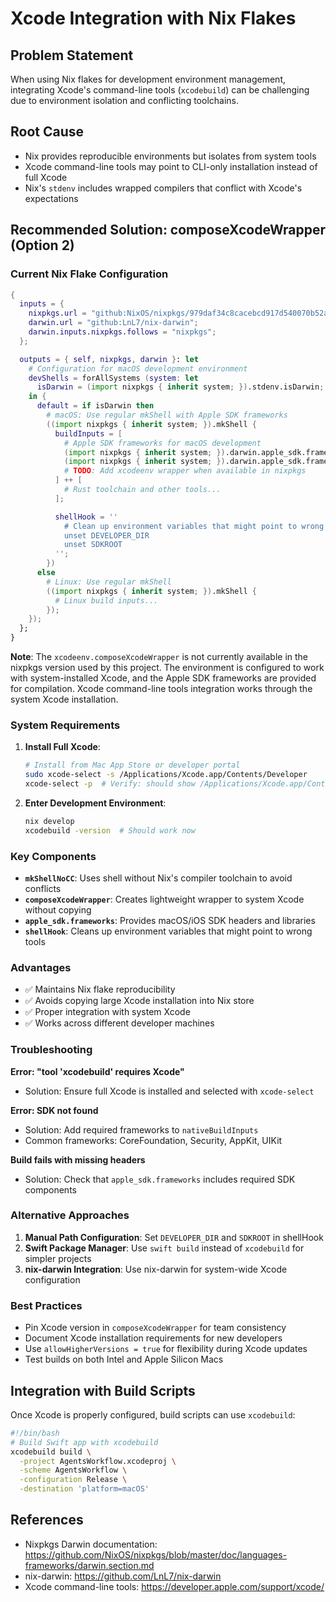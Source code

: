 # Xcode Integration with Nix Flakes

## Problem Statement

When using Nix flakes for development environment management, integrating Xcode's command-line tools (`xcodebuild`) can be challenging due to environment isolation and conflicting toolchains.

## Root Cause

- Nix provides reproducible environments but isolates from system tools
- Xcode command-line tools may point to CLI-only installation instead of full Xcode
- Nix's `stdenv` includes wrapped compilers that conflict with Xcode's expectations

## Recommended Solution: composeXcodeWrapper (Option 2)

### Current Nix Flake Configuration

```nix
{
  inputs = {
    nixpkgs.url = "github:NixOS/nixpkgs/979daf34c8cacebcd917d540070b52a3c2b9b16e";
    darwin.url = "github:LnL7/nix-darwin";
    darwin.inputs.nixpkgs.follows = "nixpkgs";
  };

  outputs = { self, nixpkgs, darwin }: let
    # Configuration for macOS development environment
    devShells = forAllSystems (system: let
      isDarwin = (import nixpkgs { inherit system; }).stdenv.isDarwin;
    in {
      default = if isDarwin then
        # macOS: Use regular mkShell with Apple SDK frameworks
        ((import nixpkgs { inherit system; }).mkShell {
          buildInputs = [
            # Apple SDK frameworks for macOS development
            (import nixpkgs { inherit system; }).darwin.apple_sdk.frameworks.CoreFoundation
            (import nixpkgs { inherit system; }).darwin.apple_sdk.frameworks.Security
            # TODO: Add xcodeenv wrapper when available in nixpkgs
          ] ++ [
            # Rust toolchain and other tools...
          ];

          shellHook = ''
            # Clean up environment variables that might point to wrong tools
            unset DEVELOPER_DIR
            unset SDKROOT
          '';
        })
      else
        # Linux: Use regular mkShell
        ((import nixpkgs { inherit system; }).mkShell {
          # Linux build inputs...
        });
    });
  };
}
```

**Note**: The `xcodeenv.composeXcodeWrapper` is not currently available in the nixpkgs version used by this project. The environment is configured to work with system-installed Xcode, and the Apple SDK frameworks are provided for compilation. Xcode command-line tools integration works through the system Xcode installation.

### System Requirements

1. **Install Full Xcode**:
   ```bash
   # Install from Mac App Store or developer portal
   sudo xcode-select -s /Applications/Xcode.app/Contents/Developer
   xcode-select -p  # Verify: should show /Applications/Xcode.app/Contents/Developer
   ```

2. **Enter Development Environment**:
   ```bash
   nix develop
   xcodebuild -version  # Should work now
   ```

### Key Components

- **`mkShellNoCC`**: Uses shell without Nix's compiler toolchain to avoid conflicts
- **`composeXcodeWrapper`**: Creates lightweight wrapper to system Xcode without copying
- **`apple_sdk.frameworks`**: Provides macOS/iOS SDK headers and libraries
- **`shellHook`**: Cleans up environment variables that might point to wrong tools

### Advantages

- ✅ Maintains Nix flake reproducibility
- ✅ Avoids copying large Xcode installation into Nix store
- ✅ Proper integration with system Xcode
- ✅ Works across different developer machines

### Troubleshooting

**Error: "tool 'xcodebuild' requires Xcode"**
- Solution: Ensure full Xcode is installed and selected with `xcode-select`

**Error: SDK not found**
- Solution: Add required frameworks to `nativeBuildInputs`
- Common frameworks: CoreFoundation, Security, AppKit, UIKit

**Build fails with missing headers**
- Solution: Check that `apple_sdk.frameworks` includes required SDK components

### Alternative Approaches

1. **Manual Path Configuration**: Set `DEVELOPER_DIR` and `SDKROOT` in shellHook
2. **Swift Package Manager**: Use `swift build` instead of `xcodebuild` for simpler projects
3. **nix-darwin Integration**: Use nix-darwin for system-wide Xcode configuration

### Best Practices

- Pin Xcode version in `composeXcodeWrapper` for team consistency
- Document Xcode installation requirements for new developers
- Use `allowHigherVersions = true` for flexibility during Xcode updates
- Test builds on both Intel and Apple Silicon Macs

## Integration with Build Scripts

Once Xcode is properly configured, build scripts can use `xcodebuild`:

```bash
#!/bin/bash
# Build Swift app with xcodebuild
xcodebuild build \
  -project AgentsWorkflow.xcodeproj \
  -scheme AgentsWorkflow \
  -configuration Release \
  -destination 'platform=macOS'
```

## References

- Nixpkgs Darwin documentation: https://github.com/NixOS/nixpkgs/blob/master/doc/languages-frameworks/darwin.section.md
- nix-darwin: https://github.com/LnL7/nix-darwin
- Xcode command-line tools: https://developer.apple.com/support/xcode/
